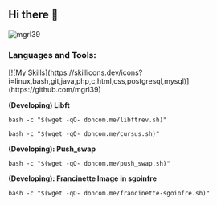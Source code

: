 ## Hi there 👋

<p align="left"> <img src="https://komarev.com/ghpvc/?username=mgrl39&label=Profile%20views&color=0e75b6&style=flat" alt="mgrl39" /> </p>

<h3 align="left">Languages and Tools:</h3>
[![My Skills](https://skillicons.dev/icons?i=linux,bash,git,java,php,c,html,css,postgresql,mysql)](https://github.com/mgrl39)

**(Developing) Libft**
```shell
bash -c "$(wget -qO- doncom.me/libftrev.sh)"
```
```shell
bash -c "$(wget -qO- doncom.me/cursus.sh)"
```

**(Developing): Push_swap**
```shell
bash -c "$(wget -qO- doncom.me/push_swap.sh)"
```
**(Developing): Francinette Image in sgoinfre**
```shell
bash -c "$(wget -qO- doncom.me/francinette-sgoinfre.sh)"
```

<!--
**mgrl39/mgrl39** is a ✨ _special_ ✨ repository because its `README.md` (this file) appears on your GitHub profile.

Here are some ideas to get you started:

- 🔭 I’m currently working on ...
- 🌱 I’m currently learning ...
- 👯 I’m looking to collaborate on ...
- 🤔 I’m looking for help with ...
- 💬 Ask me about ...
- 📫 How to reach me: ...
- 😄 Pronouns: ...
- ⚡ Fun fact: ...
-->

